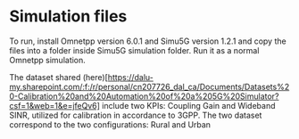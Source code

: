 # Simulation files

To run, install Omnetpp version 6.0.1 and Simu5G version 1.2.1 and copy the files into a folder inside Simu5G simulation folder. Run it as a normal Omnetpp simulation.

The dataset shared (here)[https://dalu-my.sharepoint.com/:f:/r/personal/cn207726_dal_ca/Documents/Datasets%20-Calibration%20and%20Automation%20of%20a%205G%20Simulator?csf=1&web=1&e=jfeQv6]  include two KPIs: Coupling Gain and Wideband SINR, utilized for calibration in accordance to 3GPP. The two dataset correspond to the two configurations: Rural and Urban
